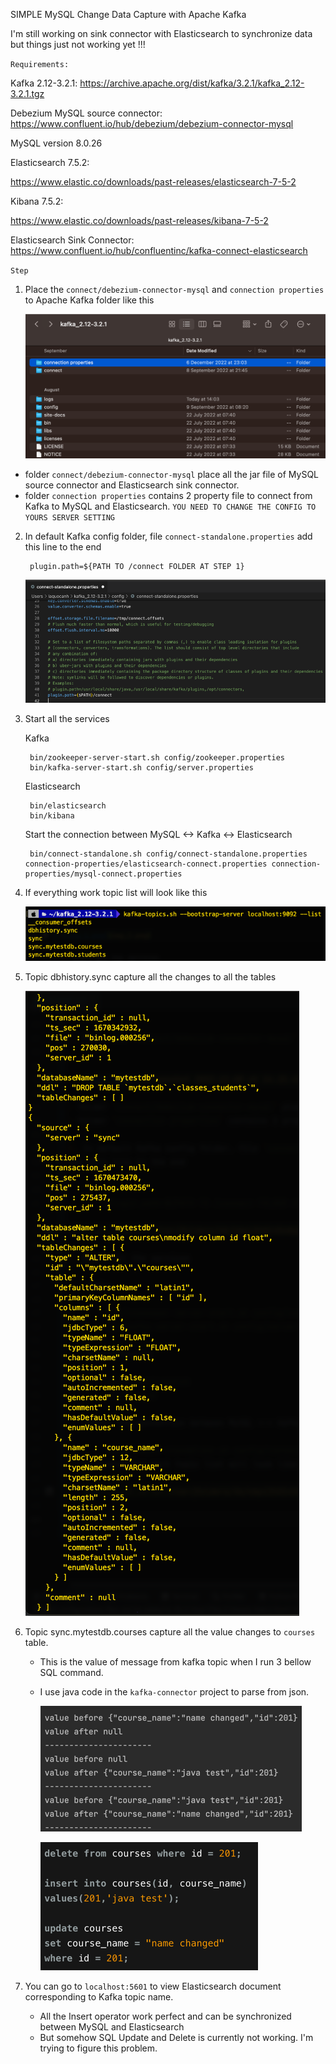 SIMPLE MySQL Change Data Capture with Apache Kafka

I'm still working on sink connector with Elasticsearch to synchronize data but things just not working yet !!!

`Requirements:`

Kafka 2.12-3.2.1:
https://archive.apache.org/dist/kafka/3.2.1/kafka_2.12-3.2.1.tgz
    

Debezium MySQL source connector:
https://www.confluent.io/hub/debezium/debezium-connector-mysql

MySQL version 8.0.26

Elasticsearch 7.5.2:

https://www.elastic.co/downloads/past-releases/elasticsearch-7-5-2

Kibana 7.5.2:

https://www.elastic.co/downloads/past-releases/kibana-7-5-2

Elasticsearch Sink Connector:
https://www.confluent.io/hub/confluentinc/kafka-connect-elasticsearch

`Step`

1. Place the `connect/debezium-connector-mysql` and `connection properties` to Apache Kafka folder like this

   ![Screenshot.png](Screenshot.png)
    
- folder `connect/debezium-connector-mysql` place all the jar file of MySQL source connector and Elasticsearch sink connector.
- folder `connection properties` contains 2 property file to connect from Kafka to MySQL and Elasticsearch. `YOU NEED TO CHANGE THE CONFIG TO YOURS SERVER SETTING`

2. In default Kafka config folder, file `connect-standalone.properties`
add this line to the end
   

        plugin.path=${PATH TO /connect FOLDER AT STEP 1}

   ![img_1.png](img_1.png)

3. Start all the services
 
    Kafka

        bin/zookeeper-server-start.sh config/zookeeper.properties
        bin/kafka-server-start.sh config/server.properties
    
    Elasticsearch

        bin/elasticsearch
        bin/kibana 

    Start the connection between MySQL <-> Kafka <-> Elasticsearch
            
        bin/connect-standalone.sh config/connect-standalone.properties connection-properties/elasticsearch-connect.properties connection-properties/mysql-connect.properties
4. If everything work topic list will look like this
   
   ![img_2.png](img_2.png)

5. Topic dbhistory.sync capture all the changes to all the tables

   ![img.png](img.png)

6. Topic sync.mytestdb.courses capture all the value changes to `courses` table. 
   - This is the value of message from kafka topic when I run 3 bellow SQL command. 
   - I use java code in the `kafka-connector` project to parse from json. 

      ![img_3.png](img_3.png)

      ![img_4.png](img_4.png)

7. You can go to `localhost:5601` to view Elasticsearch document corresponding to Kafka topic name.
   - All the Insert operator work perfect and can be synchronized between MySQL and Elasticsearch
   - But somehow SQL Update and Delete is currently not working. I'm trying to figure this problem.
